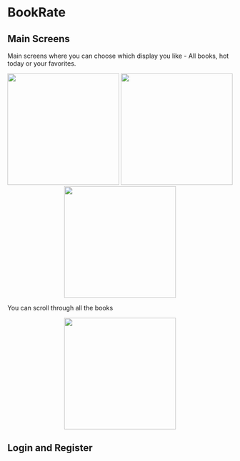 # BookRate

## Main Screens
Main screens where you can choose which display you like - All books, hot today or your favorites.
<p float="left" align="middle" padding="5">
  <img src="https://user-images.githubusercontent.com/49269198/174578956-7ef0bf08-d42d-4eb9-8fd7-4ce5e8f60ad2.jpeg" width="250" />
  <img src="https://user-images.githubusercontent.com/49269198/174578540-79148395-0673-4b51-9128-b8ccfb72f022.jpeg" width="250" />
  <img src="https://user-images.githubusercontent.com/49269198/174578747-cc4219ef-7727-48ab-83b5-290dd008440f.jpeg" width="250" />
</p>

You can scroll through all the books 
<p float="left" align="middle" padding="5">
  <img src="https://user-images.githubusercontent.com/49269198/174579865-53adae65-d917-4bc3-9e41-4b500f8a8d8b.gif" width="250" />
</p>




## Login and Register

